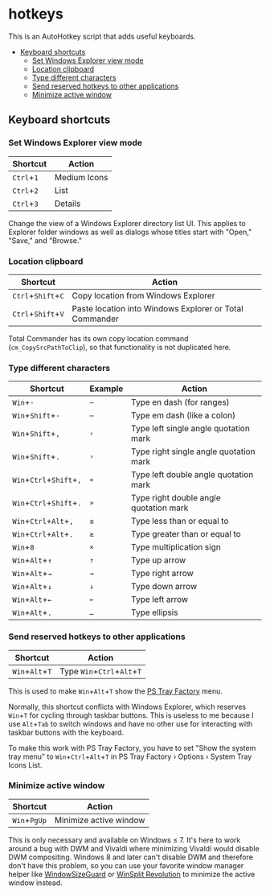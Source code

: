 hotkeys
===

This is an AutoHotkey script that adds useful keyboards.

<!-- MarkdownTOC autolink="true" bracket="round" autoanchor="true" levels="1,2,3" -->

- [Keyboard shortcuts](#keyboard-shortcuts)
    - [Set Windows Explorer view mode](#set-windows-explorer-view-mode)
    - [Location clipboard](#location-clipboard)
    - [Type different characters](#type-different-characters)
    - [Send reserved hotkeys to other applications](#send-reserved-hotkeys-to-other-applications)
    - [Minimize active window](#minimize-active-window)

<!-- /MarkdownTOC -->


<a id="keyboard-shortcuts"></a>
## Keyboard shortcuts

<a id="set-windows-explorer-view-mode"></a>
### Set Windows Explorer view mode

|Shortcut|Action|
|---|---|
|`Ctrl`+`1`|Medium Icons|
|`Ctrl`+`2`|List|
|`Ctrl`+`3`|Details|

Change the view of a Windows Explorer directory list UI. This applies to Explorer folder windows as well as dialogs whose titles start with "Open," "Save," and "Browse."

<a id="location-clipboard"></a>
### Location clipboard

|Shortcut|Action|
|---|---|
|`Ctrl`+`Shift`+`C`|Copy location from Windows Explorer|
|`Ctrl`+`Shift`+`V`|Paste location into Windows Explorer or Total Commander|

Total Commander has its own copy location command (`cm_CopySrcPathToClip`), so that functionality is not duplicated here.

<a id="type-different-characters"></a>
### Type different characters

|Shortcut|Example|Action|
|---|---|---|
|`Win`+`-`               |`–`|Type en dash (for ranges)|
|`Win`+`Shift`+`-`       |`—`|Type em dash (like a colon)|
|`Win`+`Shift`+`,`       |`‹`|Type left single angle quotation mark|
|`Win`+`Shift`+`.`       |`›`|Type right single angle quotation mark|
|`Win`+`Ctrl`+`Shift`+`,`|`«`|Type left double angle quotation mark|
|`Win`+`Ctrl`+`Shift`+`.`|`»`|Type right double angle quotation mark|
|`Win`+`Ctrl`+`Alt`+`,`  |`≤`|Type less than or equal to|
|`Win`+`Ctrl`+`Alt`+`.`  |`≥`|Type greater than or equal to|
|`Win`+`8`               |`×`|Type multiplication sign|
|`Win`+`Alt`+`↑`         |`↑`|Type up arrow|
|`Win`+`Alt`+`→`         |`→`|Type right arrow|
|`Win`+`Alt`+`↓`         |`↓`|Type down arrow|
|`Win`+`Alt`+`←`         |`←`|Type left arrow|
|`Win`+`Alt`+`.`         |`…`|Type ellipsis|

<a id="send-reserved-hotkeys-to-other-applications"></a>
### Send reserved hotkeys to other applications

|Shortcut|Action|
|---|---|
|`Win`+`Alt`+`T`|Type `Win`+`Ctrl`+`Alt`+`T`|

This is used to make `Win`+`Alt`+`T` show the [PS Tray Factory](https://www.pssoftlab.com/pstf_info.phtml) menu.

Normally, this shortcut conflicts with Windows Explorer, which reserves `Win`+`T` for cycling through taskbar buttons. This is useless to me because I use `Alt`+`Tab` to switch windows and have no other use for interacting with taskbar buttons with the keyboard.

To make this work with PS Tray Factory, you have to set "Show the system tray menu" to `Win`+`Ctrl`+`Alt`+`T` in PS Tray Factory › Options › System Tray Icons List.

<a id="minimize-active-window"></a>
### Minimize active window

|Shortcut|Action|
|---|---|
|`Win`+`PgUp`|Minimize active window|

This is only necessary and available on Windows ≤ 7. It's here to work around a bug with DWM and Vivaldi where minimizing Vivaldi would disable DWM compositing. Windows 8 and later can't disable DWM and therefore don't have this problem, so you can use your favorite window manager helper like [WindowSizeGuard](https://github.com/Aldaviva/WindowSizeGuard) or [WinSplit Revolution](https://www.majorgeeks.com/files/details/winsplit_revolution.html) to minimize the active window instead.